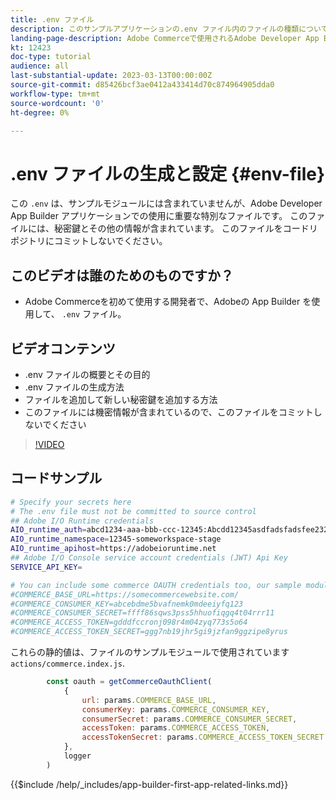 ```yaml
---
title: .env ファイル
description: このサンプルアプリケーションの.env ファイル内のファイルの種類について説明します
landing-page-description: Adobe Commerceで使用されるAdobe Developer App Builder と、.env ファイルで使用されるコンテンツの種類について説明します
kt: 12423
doc-type: tutorial
audience: all
last-substantial-update: 2023-03-13T00:00:00Z
source-git-commit: d85426bcf3ae0412a433414d70c874964905dda0
workflow-type: tm+mt
source-wordcount: '0'
ht-degree: 0%

---
```



# .env ファイルの生成と設定 {#env-file}

この `.env` は、サンプルモジュールには含まれていませんが、Adobe Developer App Builder アプリケーションでの使用に重要な特別なファイルです。 このファイルには、秘密鍵とその他の情報が含まれています。 このファイルをコードリポジトリにコミットしないでください。

## このビデオは誰のためのものですか？

* Adobe Commerceを初めて使用する開発者で、Adobeの App Builder を使用して、 `.env` ファイル。

## ビデオコンテンツ

* .env ファイルの概要とその目的
* .env ファイルの生成方法
* ファイルを追加して新しい秘密鍵を追加する方法
* このファイルには機密情報が含まれているので、このファイルをコミットしないでください

>[!VIDEO](https://video.tv.adobe.com/v/3416593?quality=12&learn=on)

## コードサンプル

```bash
# Specify your secrets here
# The .env file must not be committed to source control
## Adobe I/O Runtime credentials
AIO_runtime_auth=abcd1234-aaa-bbb-ccc-12345:Abcdd12345asdfadsfadsfee2323232323232
AIO_runtime_namespace=12345-someworkspace-stage
AIO_runtime_apihost=https://adobeioruntime.net
## Adobe I/O Console service account credentials (JWT) Api Key
SERVICE_API_KEY=

# You can include some commerce OAUTH credentials too, our sample module will use this
#COMMERCE_BASE_URL=https://somecommercewebsite.com/
#COMMERCE_CONSUMER_KEY=abcebdme5bvafnemk0mdeeiyfq123
#COMMERCE_CONSUMER_SECRET=ffff86sqws3pss5hhuofiqgq4t04rrr11
#COMMERCE_ACCESS_TOKEN=gdddfccronj098r4m04zyq773s5o64
#COMMERCE_ACCESS_TOKEN_SECRET=ggg7nb19jhr5gi9jzfan9ggzipe8yrus
```

これらの静的値は、ファイルのサンプルモジュールで使用されています `actions/commerce.index.js`.

```javascript
        const oauth = getCommerceOauthClient(
            {
                url: params.COMMERCE_BASE_URL,
                consumerKey: params.COMMERCE_CONSUMER_KEY,
                consumerSecret: params.COMMERCE_CONSUMER_SECRET,
                accessToken: params.COMMERCE_ACCESS_TOKEN,
                accessTokenSecret: params.COMMERCE_ACCESS_TOKEN_SECRET
            },
            logger
        )
```

{{$include /help/_includes/app-builder-first-app-related-links.md}}

